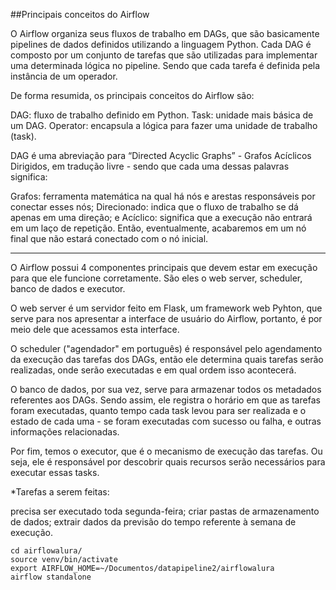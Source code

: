 ##Principais conceitos do Airflow

O Airflow organiza seus fluxos de trabalho em DAGs, que são basicamente pipelines de dados definidos utilizando a linguagem Python. Cada DAG é composto por um conjunto de tarefas que são utilizadas para implementar uma determinada lógica no pipeline. Sendo que cada tarefa é definida pela instância de um operador.

De forma resumida, os principais conceitos do Airflow são:

 DAG: fluxo de trabalho definido em Python.
 Task: unidade mais básica de um DAG.
 Operator: encapsula a lógica para fazer uma unidade de trabalho (task).

DAG é uma abreviação para “Directed Acyclic Graphs” - Grafos Acíclicos Dirigidos, em tradução livre - sendo que cada uma dessas palavras significa:

 Grafos: ferramenta matemática na qual há nós e arestas responsáveis por conectar esses nós;
 Direcionado: indica que o fluxo de trabalho se dá apenas em uma direção; e
 Acíclico: significa que a execução não entrará em um laço de repetição. Então, eventualmente, acabaremos em um nó final que não estará conectado com o nó inicial.

***
O Airflow possui 4 componentes principais que devem estar em execução para que ele funcione corretamente. São eles o web server, scheduler, banco de dados e executor.

O web server é um servidor feito em Flask, um framework web Pyhton, que serve para nos apresentar a interface de usuário do Airflow, portanto, é por meio dele que acessamos esta interface.

O scheduler ("agendador" em português) é responsável pelo agendamento da execução das tarefas dos DAGs, então ele determina quais tarefas serão realizadas, onde serão executadas e em qual ordem isso acontecerá.

O banco de dados, por sua vez, serve para armazenar todos os metadados referentes aos DAGs. Sendo assim, ele registra o horário em que as tarefas foram executadas, quanto tempo cada task levou para ser realizada e o estado de cada uma - se foram executadas com sucesso ou falha, e outras informações relacionadas.

Por fim, temos o executor, que é o mecanismo de execução das tarefas. Ou seja, ele é responsável por descobrir quais recursos serão necessários para executar essas tasks.

*Tarefas a serem feitas:

   precisa ser executado toda segunda-feira;
   criar pastas de armazenamento de dados;
   extrair dados da previsão do tempo referente à semana de execução.

    cd airflowalura/
    source venv/bin/activate
    export AIRFLOW_HOME=~/Documentos/datapipeline2/airflowalura 
    airflow standalone
